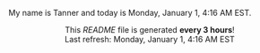 My name is Tanner and today is Monday, January 1, 4:16 AM EST.

<p align="center">This <i>README</i> file is generated <b>every 3 hours</b>!</br>Last refresh: Monday, January 1, 4:16 AM EST<br /></p>
